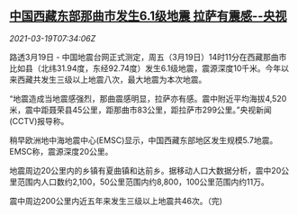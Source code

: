 <!--1616140458000-->
[中国西藏东部那曲市发生6.1级地震 拉萨有震感--央视](https://cn.reuters.com/article/china-xizang-earthquake-0319-idCNKBS2BB0LH)
------

<div><i>2021-03-19T07:34:06Z</i></div><p>路透3月19日 - 中国地震台网正式测定，周五（3月19日）14时11分在西藏那曲市比如县（北纬31.94度，东经92.74度）发生6.1级地震，震源深度10千米。今年以来西藏共发生三级以上地震八次，最大地震为本次地震。</p><p>“地震造成当地震感强烈，那曲震感明显，拉萨亦有感。震中附近平均海拔4,520米，震中距聂荣县45公里，距那曲市83公里，距拉萨市299公里。”央视新闻(CCTV)报导称。</p><p>稍早欧洲地中海地震中心(EMSC)显示，中国西藏东部地区发生规模5.7地震。EMSC称，震源深度20公里。</p><p>地震周边20公里内的乡镇有夏曲镇和达前乡。据移动人口大数据分析，震中20公里范围内人口数约2,100，50公里范围内约8,800，100公里范围内约11万。</p><p>震中周边200公里内近五年来发生三级以上地震共46次。（完)</p>
